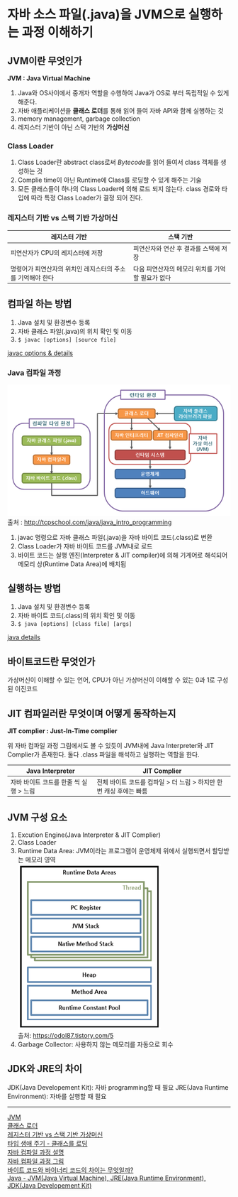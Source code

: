 # 자바 소스 파일(.java)을 JVM으로 실행하는 과정 이해하기

## JVM이란 무엇인가

**JVM : Java Virtual Machine**

1. Java와 OS사이에서 중개자 역할을 수행하여 Java가 OS로 부터 독립적일 수 있게 해준다.
2. 자바 애플리케이션을 **클래스 로더**를 통해 읽어 들여 자바 API와 함께 실행하는 것
3. memory management, garbage collection
4. 레지스터 기반이 아닌 스택 기반의 **가상머신**

### Class Loader

1. Class Loader란 abstract class로써 *Bytecode*를 읽어 들여서 class 객체를 생성하는 것
2. Complie time이 아닌 Runtime에 Class를 로딩할 수 있게 해주는 기술
3. 모든 클래스들이 하나의 Class Loader에 의해 로드 되지 않는다. class 경로와 타입에 따라 특정 Class Loader가 결정 되어 진다.

### 레지스터 기반 vs 스택 기반 가상머신

| 레지스터 기반 | 스택 기반 |
|---|---|
| 피연산자가 CPU의 레지스터에 저장 | 피연산자와 연산 후 결과를 스택에 저장 |
| 명령어가 피연산자의 위치인 레지스터의 주소를 기억해야 한다 | 다음 피연산자의 메모리 위치를 기억할 필요가 없다 |

## 컴파일 하는 방법

1. Java 설치 및 환경변수 등록
2. 자바 클래스 파일(.java)의 위치 확인 및 이동
3. `$ javac [options] [source file]`

[javac options & details](https://docs.oracle.com/javase/9/tools/javac.htm#JSWOR627)

### Java 컴파일 과정

![java_complie](java_complie.png)
출처 : http://tcpschool.com/java/java_intro_programming

1. javac 명령으로 자바 클래스 파일(.java)을 자바 바이트 코드(.class)로 변환
2. Class Loader가 자바 바이트 코드를 JVM내로 로드
3. 바이트 코드는 실행 엔진(Interpreter & JIT compiler)에 의해 기계어로 해석되어 메모리 상(Runtime Data Area)에 배치됨

## 실행하는 방법

1. Java 설치 및 환경변수 등록
2. 자바 바이트 코드(.class)의 위치 확인 및 이동
3. `$ java [options] [class file] [args]`

[java details](https://docs.oracle.com/en/java/javase/13/docs/specs/man/java.html)

## 바이트코드란 무엇인가

가상머신이 이해할 수 있는 언어, CPU가 아닌 가상머신이 이해할 수 있는 0과 1로 구성된 이진코드

## JIT 컴파일러란 무엇이며 어떻게 동작하는지

**JIT complier : Just-In-Time complier**

위 자바 컴파일 과정 그림에서도 볼 수 있듯이 JVM내에 Java Interpreter와 JIT Complier가 존재한다. 둘다 .class 파일을 해석하고 실행하는 역할을 한다.

Java Interpreter | JIT Complier
---|---
자바 바이트 코드를 한줄 씩 실행 > 느림 | 전체 바이트 코드를 컴파일 > 더 느림 > 하지만 한번 캐싱 후에는 빠름

## JVM 구성 요소

1. Excution Engine(Java Interpreter & JIT Complier)
2. Class Loader
3. Runtime Data Area: JVM이라는 프로그램이 운영체제 위에서 실행되면서 할당받는 메모리 영역 \
![runtime data area](runtime_data_area.png) \
출처: https://odol87.tistory.com/5
4. Garbage Collector: 사용하지 않는 메모리를 자동으로 회수

## JDK와 JRE의 차이

JDK(Java Developement Kit): 자바 programming할 때 필요
JRE(Java Runtime Environment): 자바를 실행할 때 필요

---
[JVM](https://asfirstalways.tistory.com/158) \
[클래스 로더](https://keichee.tistory.com/105) \
[레지스터 기반 vs 스택 기반 가상머신](https://m.blog.naver.com/PostView.nhn?blogId=kbh3983&logNo=221292870568&proxyReferer=https:%2F%2Fwww.google.com%2F) \
[타입 생애 주기 - 클래스를 로딩](https://mia-dahae.tistory.com/97) \
[자바 컴파일 과정 설명](https://aljjabaegi.tistory.com/387) \
[자바 컴파일 과정 그림](http://tcpschool.com/java/java_intro_programming) \
[바이트 코드와 바이너리 코드의 차이는 무엇일까?](https://shrtorznzl.tistory.com/82) \
[Java - JVM(Java Virtual Machine), JRE(Java Runtime Environment), JDK(Java Developement Kit)](https://medium.com/@ahn428/java-jvm-java-virtual-machine-jre-java-runtime-environment-jdk-java-developement-kit-fed91def1d6f)
